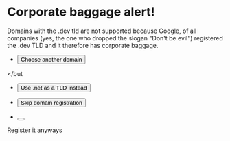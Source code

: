 # Corporate baggage alert!

Domains with the .dev tld are not supported because Google, of all companies (yes, the one who dropped the slogan "Don't be evil") registered the .dev TLD and it therefore has corporate baggage.

* <button id="choose-other-domain-button" type="button">
  Choose another domain
</but
* <button id="use-net-tld-button" type="button">
  Use .net as a TLD instead
</button>

* <button id="skip-domain-registration" type="button" class="btn-potentially-dangerous">
  Skip domain registration
</button>

* <button id="skip-domain-registration" type="button" class="btn-potentially-dangerous btn-never-do-his">
Register it anyways
</button>